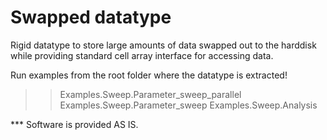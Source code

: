# Swapped datatype

Rigid datatype to store large amounts of data swapped out to the harddisk while providing standard cell array interface for accessing data.

Run examples from the root folder where the datatype is extracted!
>> Examples.Sweep.Parameter_sweep_parallel
>> Examples.Sweep.Parameter_sweep
>> Examples.Sweep.Analysis

*** Software is provided AS IS.
